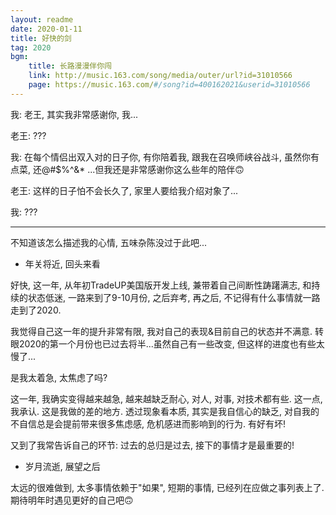 ```yaml
---
layout: readme
date: 2020-01-11
title: 好快的剑
tag: 2020
bgm:
    title: 长路漫漫伴你闯
    link: http://music.163.com/song/media/outer/url?id=31010566
    page: https://music.163.com/#/song?id=400162021&userid=31010566
---
```


我: 老王, 其实我非常感谢你, 我...

老王: ???

我: 在每个情侣出双入对的日子你, 有你陪着我, 跟我在召唤师峡谷战斗, 虽然你有点菜, 还@#$%^&* ...但我还是非常感谢你这么些年的陪伴🙃

老王: 这样的日子怕不会长久了, 家里人要给我介绍对象了...

我: ???

---

不知道该怎么描述我的心情, 五味杂陈没过于此吧...

- 年关将近, 回头来看

好快, 这一年, 从年初TradeUP美国版开发上线, 兼带着自己间断性踌躇满志, 和持续的状态低迷, 一路来到了9-10月份, 之后弃考, 再之后, 不记得有什么事情就一路走到了2020.

我觉得自己这一年的提升非常有限, 我对自己的表现&目前自己的状态并不满意. 转眼2020的第一个月份也已过去将半...虽然自己有一些改变, 但这样的进度也有些太慢了...

是我太着急, 太焦虑了吗?

这一年, 我确实变得越来越急, 越来越缺乏耐心, 对人, 对事, 对技术都有些. 这一点, 我承认. 这是我做的差的地方. 透过现象看本质, 其实是我自信心的缺乏, 对自我的不自信总是会提前带来很多焦虑感, 危机感进而影响到的行为. 有好有坏!

又到了我常告诉自己的环节: 过去的总归是过去, 接下的事情才是最重要的!

- 岁月流逝, 展望之后

太远的很难做到, 太多事情依赖于"如果", 短期的事情, 已经列在应做之事列表上了. 期待明年时遇见更好的自己吧🙃
